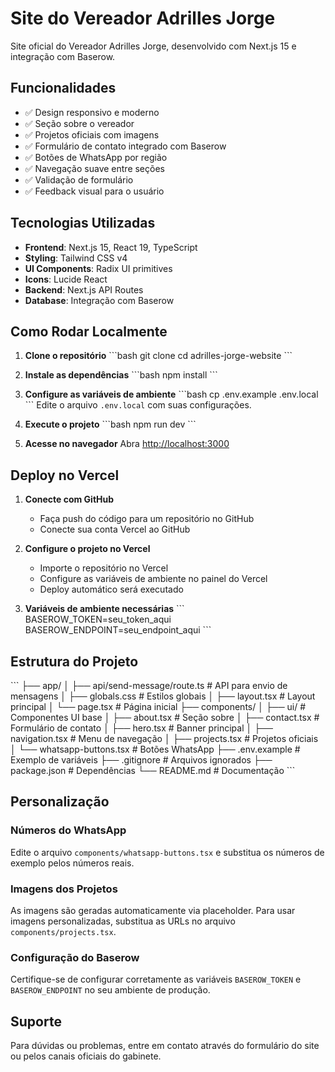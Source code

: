 # Site do Vereador Adrilles Jorge

Site oficial do Vereador Adrilles Jorge, desenvolvido com Next.js 15 e integração com Baserow.

## Funcionalidades

- ✅ Design responsivo e moderno
- ✅ Seção sobre o vereador
- ✅ Projetos oficiais com imagens
- ✅ Formulário de contato integrado com Baserow
- ✅ Botões de WhatsApp por região
- ✅ Navegação suave entre seções
- ✅ Validação de formulário
- ✅ Feedback visual para o usuário

## Tecnologias Utilizadas

- **Frontend**: Next.js 15, React 19, TypeScript
- **Styling**: Tailwind CSS v4
- **UI Components**: Radix UI primitives
- **Icons**: Lucide React
- **Backend**: Next.js API Routes
- **Database**: Integração com Baserow

## Como Rodar Localmente

1. **Clone o repositório**
   \`\`\`bash
   git clone <url-do-repositorio>
   cd adrilles-jorge-website
   \`\`\`

2. **Instale as dependências**
   \`\`\`bash
   npm install
   \`\`\`

3. **Configure as variáveis de ambiente**
   \`\`\`bash
   cp .env.example .env.local
   \`\`\`
   Edite o arquivo `.env.local` com suas configurações.

4. **Execute o projeto**
   \`\`\`bash
   npm run dev
   \`\`\`

5. **Acesse no navegador**
   Abra [http://localhost:3000](http://localhost:3000)

## Deploy no Vercel

1. **Conecte com GitHub**
   - Faça push do código para um repositório no GitHub
   - Conecte sua conta Vercel ao GitHub

2. **Configure o projeto no Vercel**
   - Importe o repositório no Vercel
   - Configure as variáveis de ambiente no painel do Vercel
   - Deploy automático será executado

3. **Variáveis de ambiente necessárias**
   \`\`\`
   BASEROW_TOKEN=seu_token_aqui
   BASEROW_ENDPOINT=seu_endpoint_aqui
   \`\`\`

## Estrutura do Projeto

\`\`\`
├── app/
│   ├── api/send-message/route.ts    # API para envio de mensagens
│   ├── globals.css                  # Estilos globais
│   ├── layout.tsx                   # Layout principal
│   └── page.tsx                     # Página inicial
├── components/
│   ├── ui/                          # Componentes UI base
│   ├── about.tsx                    # Seção sobre
│   ├── contact.tsx                  # Formulário de contato
│   ├── hero.tsx                     # Banner principal
│   ├── navigation.tsx               # Menu de navegação
│   ├── projects.tsx                 # Projetos oficiais
│   └── whatsapp-buttons.tsx         # Botões WhatsApp
├── .env.example                     # Exemplo de variáveis
├── .gitignore                       # Arquivos ignorados
├── package.json                     # Dependências
└── README.md                        # Documentação
\`\`\`

## Personalização

### Números do WhatsApp
Edite o arquivo `components/whatsapp-buttons.tsx` e substitua os números de exemplo pelos números reais.

### Imagens dos Projetos
As imagens são geradas automaticamente via placeholder. Para usar imagens personalizadas, substitua as URLs no arquivo `components/projects.tsx`.

### Configuração do Baserow
Certifique-se de configurar corretamente as variáveis `BASEROW_TOKEN` e `BASEROW_ENDPOINT` no seu ambiente de produção.

## Suporte

Para dúvidas ou problemas, entre em contato através do formulário do site ou pelos canais oficiais do gabinete.
